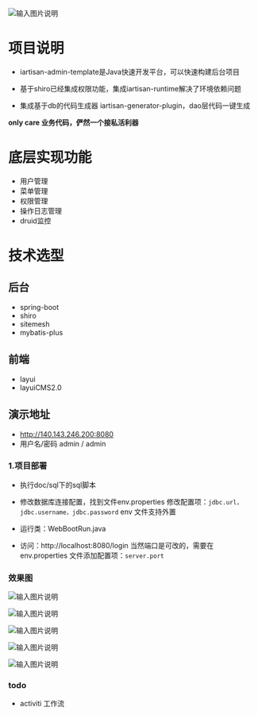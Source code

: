 ![输入图片说明](https://gitee.com/uploads/images/2018/0607/134835_3a2f7e0a_639234.png "hammer_64px_1175591_easyicon.net.png")

# 项目说明
- iartisan-admin-template是Java快速开发平台，可以快速构建后台项目

- 基于shiro已经集成权限功能，集成iartisan-runtime解决了环境依赖问题

- 集成基于db的代码生成器 iartisan-generator-plugin，dao层代码一键生成

**only care 业务代码，俨然一个接私活利器**

# 底层实现功能
- 用户管理
- 菜单管理
- 权限管理
- 操作日志管理
- druid监控

 
# 技术选型
## 后台
- spring-boot
- shiro
- sitemesh
- mybatis-plus

## 前端
- layui
- layuiCMS2.0 

## 演示地址
- http://140.143.246.200:8080
- 用户名/密码  admin  /  admin

### 1.项目部署

- 执行doc/sql下的sql脚本

- 修改数据库连接配置，找到文件env.properties 
  修改配置项：`jdbc.url，jdbc.username，jdbc.password` env 文件支持外置

- 运行类：WebBootRun.java

- 访问：http://localhost:8080/login 当然端口是可改的，需要在env.properties
  文件添加配置项：`server.port`

### 效果图
![输入图片说明](https://gitee.com/uploads/images/2018/0417/160151_a92b142e_639234.png "image.png")

![输入图片说明](https://gitee.com/uploads/images/2018/0417/160336_02b3aab2_639234.png "image2.png")

![输入图片说明](https://gitee.com/uploads/images/2018/0417/160355_850ceadf_639234.png "image3.png")

![输入图片说明](https://gitee.com/uploads/images/2018/0417/160414_a92c8f64_639234.png "image4.png")

![输入图片说明](https://gitee.com/uploads/images/2018/0502/104128_53a1d51d_639234.jpeg "image.jpg")

### todo

- activiti 工作流